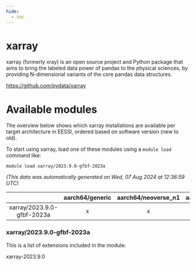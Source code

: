 ```yaml
---
hide:
  - toc
---
```


xarray
======


xarray (formerly xray) is an open source project and Python package that aims to bring the labeled data power of pandas to the physical sciences, by providing N-dimensional variants of the core pandas data structures.

https://github.com/pydata/xarray
# Available modules


The overview below shows which xarray installations are available per target architecture in EESSI, ordered based on software version (new to old).

To start using xarray, load one of these modules using a `module load` command like:

```shell
module load xarray/2023.9.0-gfbf-2023a
```

*(This data was automatically generated on Wed, 07 Aug 2024 at 12:36:59 UTC)*  

| |aarch64/generic|aarch64/neoverse_n1|aarch64/neoverse_v1|x86_64/generic|x86_64/amd/zen2|x86_64/amd/zen3|x86_64/amd/zen4|x86_64/intel/haswell|x86_64/intel/skylake_avx512|
| :---: | :---: | :---: | :---: | :---: | :---: | :---: | :---: | :---: | :---: |
|xarray/2023.9.0-gfbf-2023a|x|x|x|x|x|x|x|x|x|


### xarray/2023.9.0-gfbf-2023a

This is a list of extensions included in the module:

xarray-2023.9.0